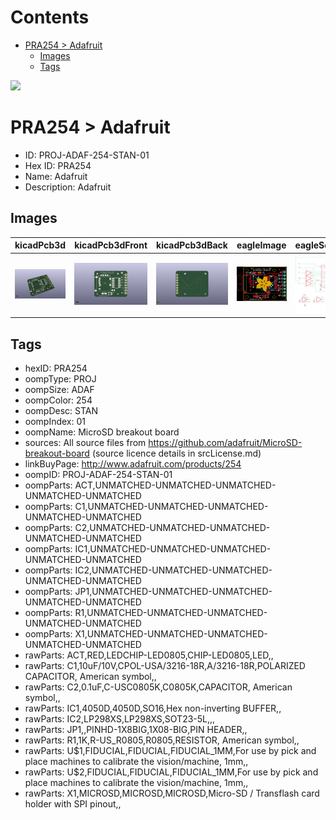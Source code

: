 



Contents
========

* [PRA254 > Adafruit](#pra254--adafruit)
	* [Images](#images)
	* [Tags](#tags)
  
![][im]
# PRA254 > Adafruit

- ID: PROJ-ADAF-254-STAN-01
- Hex ID: PRA254
- Name: Adafruit
- Description: Adafruit

## Images
  
  

|kicadPcb3d|kicadPcb3dFront|kicadPcb3dBack|eagleImage|eagleSchemImage|
| :---: | :---: | :---: | :---: | :---: |
|[![kicadPcb3d](kicadPcb3d_140.png)](kicadPcb3d.png)|[![kicadPcb3dFront](kicadPcb3dFront_140.png)](kicadPcb3dFront.png)|[![kicadPcb3dBack](kicadPcb3dBack_140.png)](kicadPcb3dBack.png)|[![eagleImage](eagleImage_140.png)](eagleImage.png)|[![eagleSchemImage](eagleSchemImage_140.png)](eagleSchemImage.png)|

## Tags

- hexID: PRA254
- oompType: PROJ
- oompSize: ADAF
- oompColor: 254
- oompDesc: STAN
- oompIndex: 01
- oompName: MicroSD breakout board
- sources: All source files from https://github.com/adafruit/MicroSD-breakout-board (source licence details in srcLicense.md)
- linkBuyPage: http://www.adafruit.com/products/254
- oompID: PROJ-ADAF-254-STAN-01
- oompParts: ACT,UNMATCHED-UNMATCHED-UNMATCHED-UNMATCHED-UNMATCHED
- oompParts: C1,UNMATCHED-UNMATCHED-UNMATCHED-UNMATCHED-UNMATCHED
- oompParts: C2,UNMATCHED-UNMATCHED-UNMATCHED-UNMATCHED-UNMATCHED
- oompParts: IC1,UNMATCHED-UNMATCHED-UNMATCHED-UNMATCHED-UNMATCHED
- oompParts: IC2,UNMATCHED-UNMATCHED-UNMATCHED-UNMATCHED-UNMATCHED
- oompParts: JP1,UNMATCHED-UNMATCHED-UNMATCHED-UNMATCHED-UNMATCHED
- oompParts: R1,UNMATCHED-UNMATCHED-UNMATCHED-UNMATCHED-UNMATCHED
- oompParts: X1,UNMATCHED-UNMATCHED-UNMATCHED-UNMATCHED-UNMATCHED
- rawParts: ACT,RED,LEDCHIP-LED0805,CHIP-LED0805,LED,,
- rawParts: C1,10uF/10V,CPOL-USA/3216-18R,A/3216-18R,POLARIZED CAPACITOR, American symbol,,
- rawParts: C2,0.1uF,C-USC0805K,C0805K,CAPACITOR, American symbol,,
- rawParts: IC1,4050D,4050D,SO16,Hex non-inverting BUFFER,,
- rawParts: IC2,LP298XS,LP298XS,SOT23-5L,,,
- rawParts: JP1,,PINHD-1X8BIG,1X08-BIG,PIN HEADER,,
- rawParts: R1,1K,R-US_R0805,R0805,RESISTOR, American symbol,,
- rawParts: U$1,FIDUCIAL,FIDUCIAL,FIDUCIAL_1MM,For use by pick and place machines to calibrate the vision/machine, 1mm,,
- rawParts: U$2,FIDUCIAL,FIDUCIAL,FIDUCIAL_1MM,For use by pick and place machines to calibrate the vision/machine, 1mm,,
- rawParts: X1,MICROSD,MICROSD,MICROSD,Micro-SD / Transflash card holder with SPI pinout,,



[im]: kicadPcb3d_450.png
